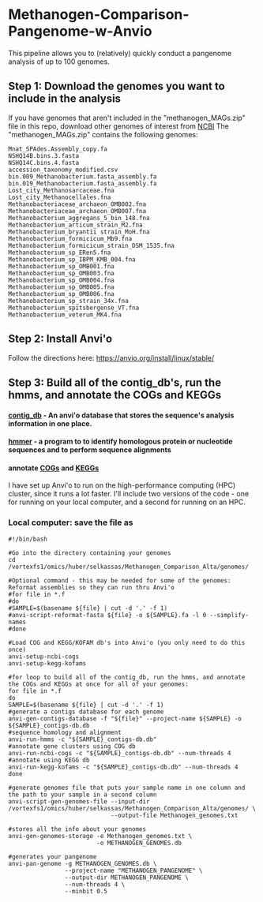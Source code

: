 # Methanogen-Comparison-Pangenome-w-Anvio

This pipeline allows you to (relatively) quickly conduct a pangenome analysis of up to 100 genomes. 

## Step 1: Download the genomes you want to include in the analysis
If you have genomes that aren't included in the "methanogen_MAGs.zip" file in this repo, download other genomes of interest from [NCBI](https://www.ncbi.nlm.nih.gov/home/genomes/)
The "methanogen_MAGs.zip" contains the following genomes: 
```
Mnat_SPAdes.Assembly_copy.fa
NSHQ14B.bins.3.fasta
NSHQ14C.bins.4.fasta
accession_taxonomy_modified.csv
bin.009_Methanobacterium.fasta_assembly.fa
bin.019_Methanobacterium.fasta_assembly.fa
Lost_city_Methanosarcaceae.fna
Lost_city_Methanocellales.fna
Methanobacteriaceae_archaeon_OMB002.fna
Methanobacteriaceae_archaeon_OMB007.fna
Methanobacterium_aggregans_5_bin_148.fna
Methanobacterium_articum_strain_M2.fna
Methanobacterium_bryantii strain_MoH.fna
Methanobacterium_formicicum_Mb9.fna
Methanobacterium_formicicum_strain_DSM_1535.fna
Methanobacterium_sp_ERen5.fna
Methanobacterium_sp_IBPM_KMB_004.fna
Methanobacterium_sp_OMB001.fna
Methanobacterium_sp_OMB003.fna
Methanobacterium_sp_OMB004.fna
Methanobacterium_sp_OMB005.fna
Methanobacterium_sp_OMB006.fna
Methanobacterium_sp_strain_34x.fna
Methanobacterium_spitsbergense_VT.fna
Methanobacterium_veterum_MK4.fna
```

## Step 2: Install Anvi'o 
Follow the directions here: https://anvio.org/install/linux/stable/

## Step 3: Build all of the contig_db's, run the hmms, and annotate the COGs and KEGGs
#### [contig_db](https://anvio.org/help/main/artifacts/contigs-db/) - An anvi'o database that stores the sequence's analysis information in one place. 
#### [hmmer](https://anvio.org/help/7/programs/anvi-run-hmms/) - a program to to identify homologous protein or nucleotide sequences and to perform sequence alignments
#### annotate [COGs](https://anvio.org/help/7/programs/anvi-run-ncbi-cogs/) and [KEGGs](https://anvio.org/help/7/programs/anvi-run-kegg-kofams/)
I have set up Anvi'o to run on the high-performance computing (HPC) cluster, since it runs a lot faster. I'll include two versions of the code - one for running on your local computer, and a second for running on an HPC. 
### Local computer: save the file as 
```
#!/bin/bash

#Go into the directory containing your genomes
cd /vortexfs1/omics/huber/selkassas/Methanogen_Comparison_Alta/genomes/

#Optional command - this may be needed for some of the genomes: Reformat assemblies so they can run thru Anvi'o
#for file in *.f
#do
#SAMPLE=$(basename ${file} | cut -d '.' -f 1)
#anvi-script-reformat-fasta ${file} -o ${SAMPLE}.fa -l 0 --simplify-names
#done

#Load COG and KEGG/KOFAM db's into Anvi'o (you only need to do this once)
anvi-setup-ncbi-cogs
anvi-setup-kegg-kofams

#for loop to build all of the contig_db, run the hmms, and annotate the COGs and KEGGs at once for all of your genomes: 
for file in *.f
do
SAMPLE=$(basename ${file} | cut -d '.' -f 1)
#generate a contigs database for each genome
anvi-gen-contigs-database -f "${file}" --project-name ${SAMPLE} -o ${SAMPLE}_contigs-db.db 
#sequence homology and alignment
anvi-run-hmms -c "${SAMPLE}_contigs-db.db"
#annotate gene clusters using COG db
anvi-run-ncbi-cogs -c "${SAMPLE}_contigs-db.db" --num-threads 4
#annotate using KEGG db
anvi-run-kegg-kofams -c "${SAMPLE}_contigs-db.db" --num-threads 4
done 

#generate genomes file that puts your sample name in one column and the path to your sample in a second column
anvi-script-gen-genomes-file --input-dir /vortexfs1/omics/huber/selkassas/Methanogen_Comparison_Alta/genomes/ \
                             --output-file Methanogen_genomes.txt

#stores all the info about your genomes
anvi-gen-genomes-storage -e Methanogen_genomes.txt \
                         -o METHANOGEN_GENOMES.db

#generates your pangenome
anvi-pan-genome -g METHANOGEN_GENOMES.db \
                --project-name "METHANOGEN_PANGENOME" \
                --output-dir METHANOGEN_PANGENOME \
                --num-threads 4 \
                --minbit 0.5
```

